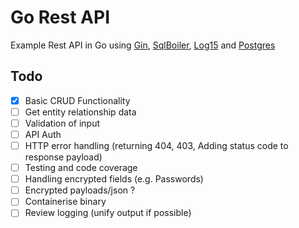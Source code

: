 # Go Rest API
Example Rest API in Go using [Gin], [SqlBoiler], [Log15] and [Postgres]

## Todo
- [x] Basic CRUD Functionality
- [ ] Get entity relationship data
- [ ] Validation of input
- [ ] API Auth
- [ ] HTTP error handling (returning 404, 403, Adding status code to response payload)
- [ ] Testing and code coverage
- [ ] Handling encrypted fields (e.g. Passwords)
- [ ] Encrypted payloads/json ?
- [ ] Containerise binary
- [ ] Review logging (unify output if possible)

[Gin]: https://github.com/gin-gonic/gin
[SqlBoiler]: https://github.com/vattle/sqlboiler
[Log15]: https://github.com/inconshreveable/log15
[Postgres]: https://github.com/postgres/postgres
